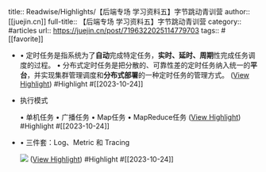 title:: Readwise/Highlights/【后端专场 学习资料五】字节跳动青训营
author:: [[juejin.cn]]
full-title:: 【后端专场 学习资料五】字节跳动青训营
category:: #articles
url:: https://juejin.cn/post/7196322025114779703
tags:: #[[favorite]]
- •   定时任务是指系统为了**自动**完成特定任务，**实时、延时、周期**性完成任务调度的过程。
  •   分布式定时任务是把分散的、可靠性差的定时任务纳入统一的**平台**，并实现集群管理调度和**分布式部署**的一种定时任务的管理方式。 ([View Highlight](https://read.readwise.io/read/01hdg223ywv9q16kg3sp03f2an)) #Highlight #[[2023-10-24]]
- 执行模式
  
  •   单机任务
  •   广播任务
  •   Map任务
  •   MapReduce任务 ([View Highlight](https://read.readwise.io/read/01hdg225s1znqcs57tygkk803a)) #Highlight #[[2023-10-24]]
- •   三件套：Log、Metric 和 Tracing
  
  ![](https://p3-juejin.byteimg.com/tos-cn-i-k3u1fbpfcp/7207ac58f7564cdeb79c6e9693d38717~tplv-k3u1fbpfcp-zoom-in-crop-mark:1512:0:0:0.awebp) ([View Highlight](https://read.readwise.io/read/01hdg2515jctj2cm2t78s09eqd)) #Highlight #[[2023-10-24]]
